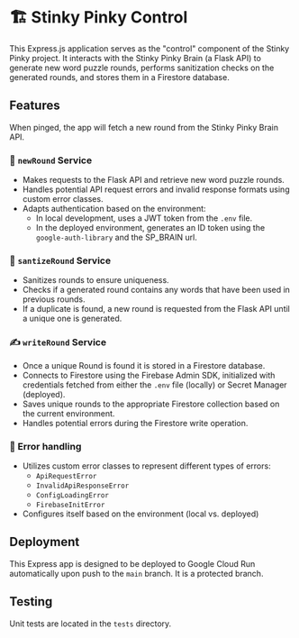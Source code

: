 # 🏗️ Stinky Pinky Control
This Express.js application serves as the "control" component of the Stinky Pinky project. It interacts with the Stinky Pinky Brain (a Flask API) to generate new word puzzle rounds, performs sanitization checks on the generated rounds, and stores them in a Firestore database.

## Features

When pinged, the app will fetch a new round from the Stinky Pinky Brain API.

### 👶 `newRound` Service
- Makes requests to the Flask API and retrieve new word puzzle rounds.
- Handles potential API request errors and invalid response formats using custom error classes.
- Adapts authentication based on the environment:
    - In local development, uses a JWT token from the `.env` file.
    - In the deployed environment, generates an ID token using the `google-auth-library` and the SP_BRAIN url.

### 🧹 `santizeRound` Service
- Sanitizes rounds to ensure uniqueness.
- Checks if a generated round contains any words that have been used in previous rounds.
- If a duplicate is found, a new round is requested from the Flask API until a unique one is generated.

### ✍️ `writeRound` Service
- Once a unique Round is found it is stored in a Firestore database.
- Connects to Firestore using the Firebase Admin SDK, initialized with credentials fetched from either the `.env` file (locally) or Secret Manager (deployed).
- Saves unique rounds to the appropriate Firestore collection based on the current environment.
- Handles potential errors during the Firestore write operation.

### 🍒 Error handling
- Utilizes custom error classes to represent different types of errors:
   - `ApiRequestError`
   - `InvalidApiResponseError`
   - `ConfigLoadingError`
   - `FirebaseInitError`
- Configures itself based on the environment (local vs. deployed)

## Deployment
This Express app is designed to be deployed to Google Cloud Run automatically upon push to the `main` branch. It is a protected branch.

## Testing
Unit tests are located in the `tests` directory.
